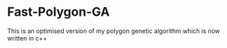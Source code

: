 # Fast-Polygon-GA
This is an optimised version of my polygon genetic algorithm which is now written in c++
